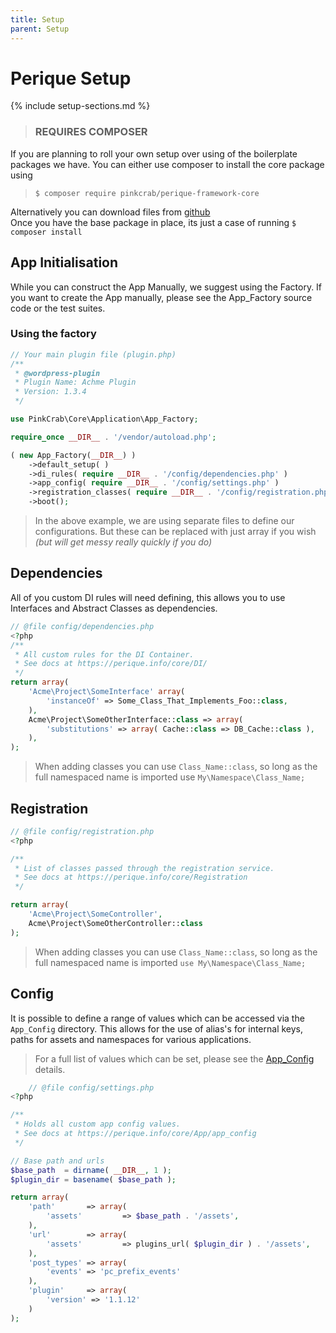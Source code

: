 ```yaml
---
title: Setup
parent: Setup
---
```


# Perique Setup

{% include setup-sections.md %}

> ### REQUIRES COMPOSER

If you are planning to roll your own setup over using of the boilerplate packages we have. You can either use composer to install the core package using  

>`$ composer require pinkcrab/perique-framework-core`

Alternatively you can download files from [github](..)  
Once you have the base package in place, its just a case of running `$ composer install`

## App Initialisation

While you can construct the App Manually, we suggest using the Factory. If you want to create the App manually, please see the App_Factory source code or the test suites.

### Using the factory

```php
// Your main plugin file (plugin.php)
/**
 * @wordpress-plugin
 * Plugin Name: Achme Plugin
 * Version: 1.3.4
 */

use PinkCrab\Core\Application\App_Factory;

require_once __DIR__ . '/vendor/autoload.php';

( new App_Factory(__DIR__) )
    ->default_setup( )
    ->di_rules( require __DIR__ . '/config/dependencies.php' )
    ->app_config( require __DIR__ . '/config/settings.php' )
    ->registration_classes( require __DIR__ . '/config/registration.php' )
    ->boot();
```
> In the above example, we are using separate files to define our configurations. But these can be replaced with just array if you wish *(but will get messy really quickly if you do)*


## Dependencies

All of you custom DI rules will need defining, this allows you to use Interfaces and Abstract Classes as dependencies. 
```php
// @file config/dependencies.php
<?php
/**
 * All custom rules for the DI Container.
 * See docs at https://perique.info/core/DI/
 */
return array(
    'Acme\Project\SomeInterface' array(
        'instanceOf' => Some_Class_That_Implements_Foo::class,
    ),
    Acme\Project\SomeOtherInterface::class => array(
        'substitutions' => array( Cache::class => DB_Cache::class ),
    ),
);
```
> When adding classes you can use `Class_Name::class`, so long as the full namespaced name is imported use `My\Namespace\Class_Name;`


## Registration

```php
// @file config/registration.php
<?php

/**
 * List of classes passed through the registration service.
 * See docs at https://perique.info/core/Registration
 */

return array(
    'Acme\Project\SomeController',
    Acme\Project\SomeOtherController::class
);

```
>When adding classes you can use `Class_Name::class`, so long as the full namespaced name is imported `use My\Namespace\Class_Name;`

## Config

It is possible to define a range of values which can be accessed via the `App_Config` directory. This allows for the use of alias's for internal keys, paths for assets and namespaces for various applications. 

> For a full list of values which can be set, please see the [App_Config](app_config) details.


```php
    // @file config/settings.php
<?php

/**
 * Holds all custom app config values.
 * See docs at https://perique.info/core/App/app_config
 */

// Base path and urls
$base_path  = dirname( __DIR__, 1 );
$plugin_dir = basename( $base_path );

return array(
	'path'       => array(
		'assets'         => $base_path . '/assets',
	),
	'url'        => array(
		'assets'         => plugins_url( $plugin_dir ) . '/assets',
	),
	'post_types' => array(
		'events' => 'pc_prefix_events'
	),
	'plugin'     => array(
        'version' => '1.1.12'
	)
);
```
